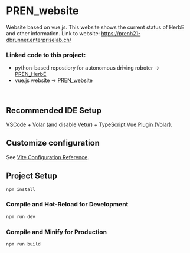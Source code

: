 # PREN_website
Website based on vue.js. This website shows the current status of HerbE and other information.
Link to website: https://prenh21-dbrunner.enterpriselab.ch/

### Linked code to this project:
- python-based repostiory for autonomous driving roboter -> [PREN_HerbE](https://github.com/dave1b/PREN_HerbE)
- vue.js website -> [PREN_website](https://github.com/dave1b/PREN_website)
<br>





## Recommended IDE Setup

[VSCode](https://code.visualstudio.com/) + [Volar](https://marketplace.visualstudio.com/items?itemName=johnsoncodehk.volar) (and disable Vetur) + [TypeScript Vue Plugin (Volar)](https://marketplace.visualstudio.com/items?itemName=johnsoncodehk.vscode-typescript-vue-plugin).

## Customize configuration

See [Vite Configuration Reference](https://vitejs.dev/config/).

## Project Setup

```sh
npm install
```

### Compile and Hot-Reload for Development

```sh
npm run dev
```

### Compile and Minify for Production

```sh
npm run build
```
